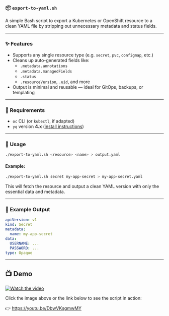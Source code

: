 ### 📦 `export-to-yaml.sh`

A simple Bash script to export a Kubernetes or OpenShift resource to a clean YAML file by stripping out unnecessary metadata and status fields.

---

### ✨ Features

- Supports any single resource type (e.g. `secret`, `pvc`, `configmap`, etc.)
- Cleans up auto-generated fields like:
  - `.metadata.annotations`
  - `.metadata.managedFields`
  - `.status`
  - `.resourceVersion`, `.uid`, and more
- Output is minimal and reusable — ideal for GitOps, backups, or templating

---

### 🧰 Requirements

- `oc` CLI (or `kubectl`, if adapted)
- `yq` version **4.x** ([install instructions](https://github.com/mikefarah/yq#install))

---

### 🚀 Usage

```bash
./export-to-yaml.sh <resource> <name> > output.yaml
```

#### Example:

```bash
./export-to-yaml.sh secret my-app-secret > my-app-secret.yaml
```

This will fetch the resource and output a clean YAML version with only the essential data and metadata.

---

### 📂 Example Output

```yaml
apiVersion: v1
kind: Secret
metadata:
  name: my-app-secret
data:
  USERNAME: ...
  PASSWORD: ...
type: Opaque
```

---

## 📺 Demo

[![Watch the video](https://img.youtube.com/vi/DbwVKsgmwMY/hqdefault.jpg)](https://youtu.be/DbwVKsgmwMY)

Click the image above or the link below to see the script in action:

👉 https://youtu.be/DbwVKsgmwMY
